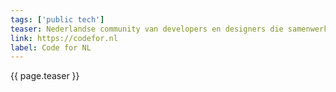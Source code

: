 ```yaml
---
tags: ['public tech']
teaser: Nederlandse community van developers en designers die samenwerken aan een open, eerlijke en inclusieve digitale overheid en samenleving.
link: https://codefor.nl
label: Code for NL
---
```

{{ page.teaser }}